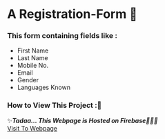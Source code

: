 # A Registration-Form 📑

### This form containing fields like :
- First Name
- Last Name
- Mobile No.
- Email
- Gender
- Languages Known
### How to View This Project :🤔
✨_**Tadaa... This Webpage is Hosted on Firebase🙌🏻🔥**_ </br>
[Visit To Webpage](https://registrationform12.web.app/)
